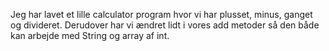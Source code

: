 Jeg har lavet et lille calculator program hvor vi har plusset, minus, ganget og divideret.
Derudover har vi ændret lidt i vores add metoder så den både kan arbejde med String og array af int.
